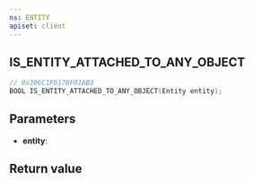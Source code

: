 ```yaml
---
ns: ENTITY
apiset: client
---
```

## IS_ENTITY_ATTACHED_TO_ANY_OBJECT

```c
// 0x306C1F6178F01AB3
BOOL IS_ENTITY_ATTACHED_TO_ANY_OBJECT(Entity entity);
```


## Parameters
* **entity**:

## Return value

